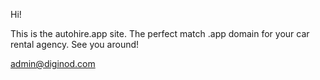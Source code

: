 Hi!

This is the autohire.app site. The perfect match .app domain for your car rental agency. See you around!

admin@diginod.com
